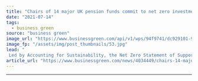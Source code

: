 ```yaml
---
title: "Chairs of 14 major UK pension funds commit to net zero investment portfolios"
date: "2021-07-14"
tags: 
  - business green
source: "business green"
image_url: "https://www.businessgreen.com/api/v1/wps/94f9741/dc929101-98ef-4ead-bb1b-922fc7455b17/10/piggy-bank-0911-185x114.jpg"
image_fp: "/assets/img/post_thumbnails/53.jpg"
lead: "
 Led by Accounting for Sustainability, the Net Zero Statement of Support marks first time a number of funds have pledged to bring investments in line with 1.5C pathway ..."
article_url: "https://www.businessgreen.com/news/4034449/chairs-14-major-uk-pension-funds-commit-net-zero-investment-portfolios"
---
```


---
